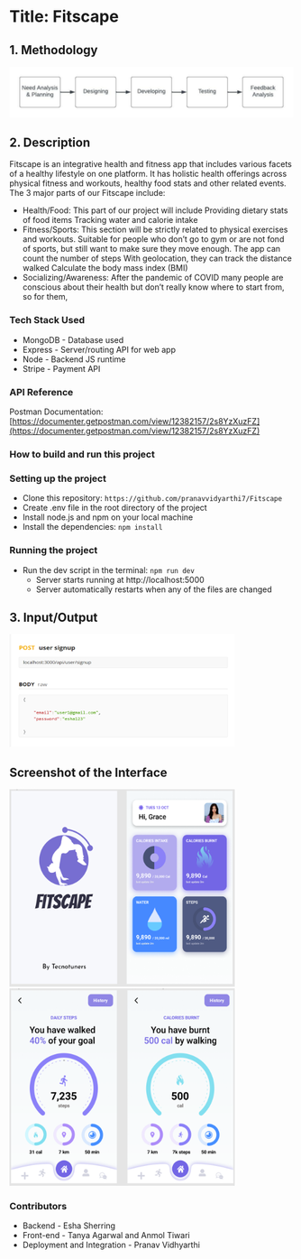 
# Title: Fitscape

## 1. Methodology
![](methodology.jpeg)

## 2. Description
Fitscape is an integrative health and fitness app that includes various facets of a healthy lifestyle on one platform. It has holistic health offerings across physical fitness and workouts, healthy food stats and other related events. 
The 3 major parts of our Fitscape include:
* Health/Food: This part of our project will include
Providing dietary stats of food items
Tracking water and calorie intake
* Fitness/Sports: This section will be strictly related to physical exercises and workouts.
Suitable for people who don’t go to gym or are not fond of sports, but still want to make sure they move enough. The app can count the number of steps
With geolocation, they can track the distance walked
Calculate the body mass index (BMI)
* Socializing/Awareness: After the pandemic of COVID many people are conscious about their health but don’t really know where to start from, so for them,

### Tech Stack Used

- MongoDB - Database used
- Express - Server/routing API for web app
- Node - Backend JS runtime
- Stripe - Payment API

### API Reference

Postman Documentation: [https://documenter.getpostman.com/view/12382157/2s8YzXuzFZ](https://documenter.getpostman.com/view/12382157/2s8YzXuzFZ)

### How to build and run this project

### Setting up the project

- Clone this repository: `https://github.com/pranavvidyarthi7/Fitscape`
- Create .env file in the root directory of the project
- Install node.js and npm on your local machine
- Install the dependencies: `npm install`

### Running the project

- Run the dev script in the terminal: `npm run dev`
  - Server starts running at http://localhost:5000
  - Server automatically restarts when any of the files are changed


## 3. Input/Output
<img src="https://github.com/pranavvidyarthi7/Fitscape/blob/master/IO.PNG" width="400" height="200" />  

## Screenshot of the Interface
<p float="left">
<img src="https://github.com/pranavvidyarthi7/Fitscape/blob/master/SS1.PNG" width="400" height="350" />                              <img src="https://github.com/pranavvidyarthi7/Fitscape/blob/master/SS2.PNG" width="400" height="350"/>
</p>

### Contributors
  - Backend - Esha Sherring
  - Front-end - Tanya Agarwal and Anmol Tiwari 
  - Deployment and Integration - Pranav Vidhyarthi








